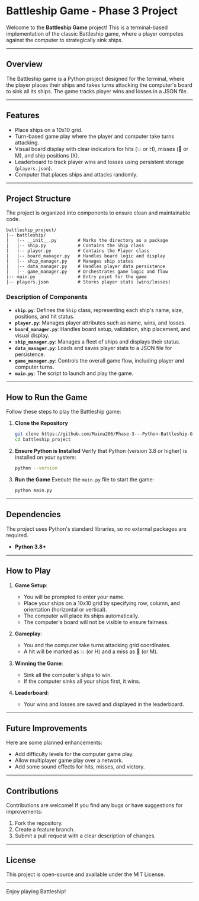 # Battleship Game - Phase 3 Project

Welcome to the **Battleship Game** project! This is a terminal-based implementation of the classic Battleship game, where a player competes against the computer to strategically sink ships.

---

## Overview

The Battleship game is a Python project designed for the terminal, where the player places their ships and takes turns attacking the computer's board to sink all its ships. The game tracks player wins and losses in a JSON file.

---

## Features

- Place ships on a 10x10 grid.
- Turn-based game play where the player and computer take turns attacking.
- Visual board display with clear indicators for hits (💥 or H), misses (💨 or M), and ship positions (X).
- Leaderboard to track player wins and losses using persistent storage (`players.json`).
- Computer that places ships and attacks randomly.

---

## Project Structure

The project is organized into components to ensure clean and maintainable code.

```
battleship_project/
|-- battleship/
|   |-- __init__.py        # Marks the directory as a package
|   |-- ship.py            # Contains the Ship class
|   |-- player.py          # Contains the Player class
|   |-- board_manager.py   # Handles board logic and display
|   |-- ship_manager.py    # Manages ship states
|   |-- data_manager.py    # Handles player data persistence
|   |-- game_manager.py    # Orchestrates game logic and flow
|-- main.py                # Entry point for the game
|-- players.json           # Stores player stats (wins/losses)
```

### Description of Components

- **`ship.py`**: Defines the `Ship` class, representing each ship's name, size, positions, and hit status.
- **`player.py`**: Manages player attributes such as name, wins, and losses.
- **`board_manager.py`**: Handles board setup, validation, ship placement, and visual display.
- **`ship_manager.py`**: Manages a fleet of ships and displays their status.
- **`data_manager.py`**: Loads and saves player stats to a JSON file for persistence.
- **`game_manager.py`**: Controls the overall game flow, including player and computer turns.
- **`main.py`**: The script to launch and play the game.

---

## How to Run the Game

Follow these steps to play the Battleship game:

1. **Clone the Repository**

   ```bash
   git clone https://github.com/Maina206/Phase-3---Python-Battleship-Game
   cd battleship_project
   ```

2. **Ensure Python is Installed**
   Verify that Python (version 3.8 or higher) is installed on your system:

   ```bash
   python --version
   ```

3. **Run the Game**
   Execute the `main.py` file to start the game:
   ```bash
   python main.py
   ```

---

## Dependencies

The project uses Python's standard libraries, so no external packages are required.

- **Python 3.8+**

---

## How to Play

1. **Game Setup**:

   - You will be prompted to enter your name.
   - Place your ships on a 10x10 grid by specifying row, column, and orientation (horizontal or vertical).
   - The computer will place its ships automatically.
   - The computer's board will not be visible to ensure fairness.

2. **Gameplay**:

   - You and the computer take turns attacking grid coordinates.
   - A hit will be marked as 💥 (or H) and a miss as 💨 (or M).

3. **Winning the Game**:

   - Sink all the computer's ships to win.
   - If the computer sinks all your ships first, it wins.

4. **Leaderboard**:
   - Your wins and losses are saved and displayed in the leaderboard.

---

## Future Improvements

Here are some planned enhancements:

- Add difficulty levels for the computer game play.
- Allow multiplayer game play over a network.
- Add some sound effects for hits, misses, and victory.

---

## Contributions

Contributions are welcome! If you find any bugs or have suggestions for improvements:

1. Fork the repository.
2. Create a feature branch.
3. Submit a pull request with a clear description of changes.

---

## License

This project is open-source and available under the MIT License.

---

Enjoy playing Battleship!
